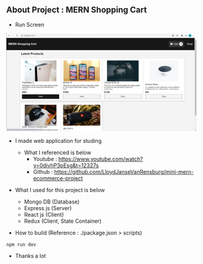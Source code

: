 ## About Project : MERN Shopping Cart

- Run Screen  
<p align="center"><img src="./README_img.png"></p>  

- I made web application for studing  
  * What I referenced is below
      * Youtube : https://www.youtube.com/watch?v=0divhP3pEsg&t=12327s  
      * Github : https://github.com/LloydJanseVanRensburg/mini-mern-ecommerce-project

- What I used for this project is below  
  * Mongo DB (Database)
  * Express js (Server)
  * React js (Client)  
  * Redux (Client, State Container)

- How to build (Reference : ./package.json > scripts)
```
npm run dev
```

- Thanks a lot

